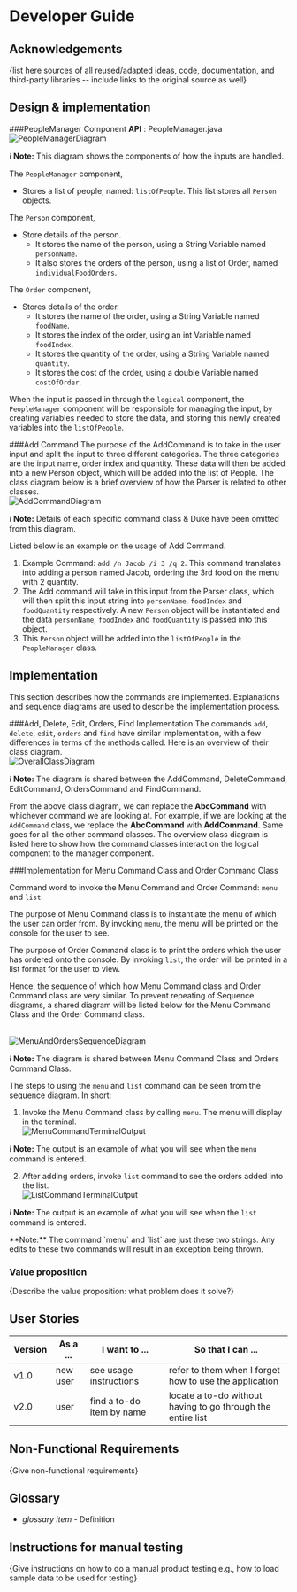 # Developer Guide

## Acknowledgements

{list here sources of all reused/adapted ideas, code, documentation, and third-party libraries -- include links to the original source as well}

## Design & implementation

###PeopleManager Component
**API** : PeopleManager.java
<br>![PeopleManagerDiagram](https://raw.githubusercontent.com/AY2122S1-CS2113-T13-2/tp/master/UMLdiagrams/PeopleManagerDiagram/PeopleManagerDiagram.jpg)
<div markdown="span" class="alert alert-primary">

:information_source: **Note:** This diagram shows the components of how the inputs are handled.

</div>

The `PeopleManager` component,
* Stores a list of people, named: `listOfPeople`. This list stores all `Person` objects.

The `Person` component,
* Store details of the person.
   * It stores the name of the person, using a String Variable named `personName`.
   * It also stores the orders of the person, using a list of Order, named `individualFoodOrders`.
   
The `Order` component,
* Stores details of the order.
   * It stores the name of the order, using a String Variable named `foodName`.
   * It stores the index of the order, using an int Variable named `foodIndex`.
   * It stores the quantity of the order, using a String Variable named `quantity`.
   * It stores the cost of the order, using a double Variable named `costOfOrder`.
   
When the input is passed in through the `logical` component, the `PeopleManager` component will be responsible for managing the input, 
by creating variables needed to store the data, and storing this newly created variables into the `listOfPeople`.

###Add Command
The purpose of the AddCommand is to take in the user input and split the input to three different categories. 
The three categories are the input name, order index and quantity. These data will then be added into a new Person object, 
which will be added into the list of People.
The class diagram below is a brief overview of how the Parser is related to other classes.
<br>![AddCommandDiagram](https://raw.githubusercontent.com/AY2122S1-CS2113-T13-2/tp/master/UMLdiagrams/AddCommandDiagram/AddCommandDiagram.jpg)
<div markdown="span" class="alert alert-primary">

:information_source: **Note:** Details of each specific command class & Duke have been omitted from this diagram.

</div>

Listed below is an example on the usage of Add Command.
1) Example Command: `add /n Jacob /i 3 /q 2`. This command translates into adding a person named Jacob, ordering the 3rd food on the menu with 2 quantity.
2) The Add command will take in this input from the Parser class, which will then split this input string into `personName`, `foodIndex` and `foodQuantity` respectively.
A new `Person` object will be instantiated and the data `personName`, `foodIndex` and `foodQuantity` is passed into this object. 
3) This `Person` object will be added into the `listOfPeople` in the `PeopleManager` class.  

## Implementation
This section describes how the commands are implemented. 
Explanations and sequence diagrams are used to describe the implementation process.

###Add, Delete, Edit, Orders, Find Implementation
The commands `add`, `delete`, `edit`, `orders` and `find` have similar implementation, with a few differences in terms of the methods called.
Here is an overview of their class diagram.
<br>![OverallClassDiagram](https://raw.githubusercontent.com/AY2122S1-CS2113-T13-2/tp/master/UMLdiagrams/LogicalComponentDiagrams/OverallClassDiagram.jpg)
<div markdown="span" class="alert alert-primary">

:information_source: **Note:** The diagram is shared between the AddCommand, DeleteCommand, EditCommand, OrdersCommand and FindCommand.

</div>

From the above class diagram, we can replace the **AbcCommand** with whichever command we are looking at. For example, if we are 
looking at the `AddCommand` class, we replace the **AbcCommand** with **AddCommand**. Same goes for all the other command classes. 
The overview class diagram is listed here to show how the command classes interact on the logical component to the manager component.

###Implementation for Menu Command Class and Order Command Class

Command word to invoke the Menu Command and Order Command: `menu` and `list`.

The purpose of Menu Command class is to instantiate the menu of which the user can order from. By invoking `menu`, the menu will be printed on the console for the user to see.

The purpose of Order Command class is to print the orders which the user has ordered onto the console. By invoking `list`, the order will be printed in a list format for the user to view. 

Hence, the sequence of which how Menu Command class and Order Command class are very similar. To prevent repeating of Sequence diagrams, a shared diagram will be listed below for the Menu Command Class and the Order Command class.

<br>![MenuAndOrdersSequenceDiagram](https://raw.githubusercontent.com/AY2122S1-CS2113-T13-2/tp/master/UMLdiagrams/MenuAndOrdersSequenceDiagram/MenuAndOrdersSequenceDiagram.jpg)
<div markdown="span" class="alert alert-primary">

:information_source: **Note:** The diagram is shared between Menu Command Class and Orders Command Class.

</div>

The steps to using the `menu` and `list` command can be seen from the sequence diagram. In short: 
1) Invoke the Menu Command class by calling `menu`. The menu will display in the terminal.
   <br>![MenuCommandTerminalOutput](https://raw.githubusercontent.com/AY2122S1-CS2113-T13-2/tp/master/UMLdiagrams/MenuAndOrdersSequenceDiagram/MenuCommandTerminalOutput.jpg)
   <div markdown="span" class="alert alert-primary">

:information_source: **Note:** The output is an example of what you will see when the `menu` command is entered.

</div>

2) After adding orders, invoke `list` command to see the orders added into the list.
   <br>![ListCommandTerminalOutput](https://raw.githubusercontent.com/AY2122S1-CS2113-T13-2/tp/master/UMLdiagrams/MenuAndOrdersSequenceDiagram/ListCommandTerminalOutput.jpg)
   <div markdown="span" class="alert alert-primary">

:information_source: **Note:** The output is an example of what you will see when the `list` command is entered.

</div>
**Note:** The command `menu` and `list` are just these two strings. Any edits to these two commands will result in an exception being thrown.


### Value proposition

{Describe the value proposition: what problem does it solve?}

## User Stories

|Version| As a ... | I want to ... | So that I can ...|
|--------|----------|---------------|------------------|
|v1.0|new user|see usage instructions|refer to them when I forget how to use the application|
|v2.0|user|find a to-do item by name|locate a to-do without having to go through the entire list|

## Non-Functional Requirements

{Give non-functional requirements}

## Glossary

* *glossary item* - Definition

## Instructions for manual testing

{Give instructions on how to do a manual product testing e.g., how to load sample data to be used for testing}
